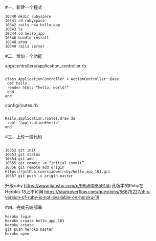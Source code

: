 #一、新建一个程式
```
10340 mkdir rubyspace
10341 cd rubyspace
10342 rails new hello_app
10343 ls
10344 cd hello_app
10346 bundle install
10348 atom .
10349 rails server

```


#二、增加一个功能


app/controllers/application_controller.rb

```

class ApplicationController < ActionController::Base
 def hello
 render html: “hello, world!”
 end
end
```



config/routes.rb
```

Rails.application.routes.draw do
 root ‘application#hello’
end
```






#三、上传一段代码
```

10352 git init
10353 git status
10354 git add .
10355 git commit -m “initial commit”
10356 git remote add origin https://github.com/xiaoweiruby/hello_app_101.git
10357 git push -u origin master
```
升级ruby
https://www.jianshu.com/p/99b90985915b
此版本的Ruby在Heroku-18上不可用
https://stackoverflow.com/questions/56675227/this-version-of-ruby-is-not-available-on-heroku-18

#四、完成云端部署

```
heroku login
heroku create hello_app_101
heroku create
git push heroku master
heroku open
```
